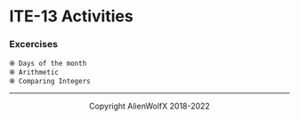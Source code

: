 # ITE-13 Activities
### Excercises
```
֍ Days of the month
֍ Arithmetic
֍ Comparing Integers
```
<hr><div align="center"> Copyright AlienWolfX 2018-2022 </div>

